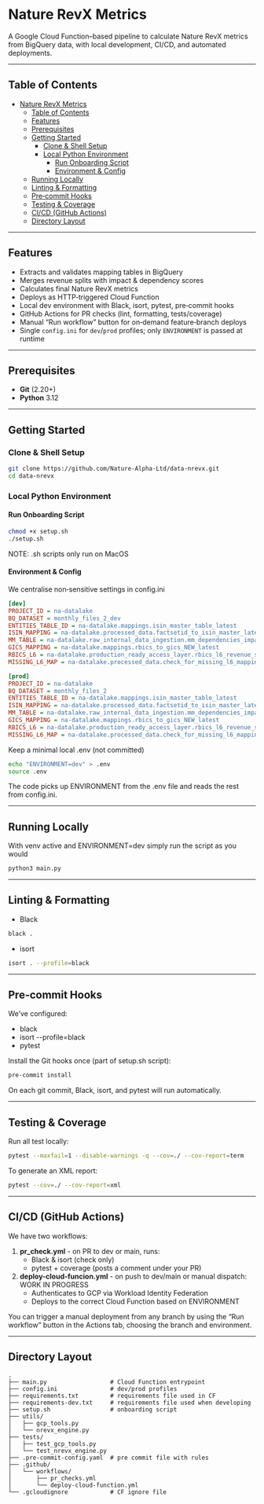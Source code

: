 # Nature RevX Metrics

A Google Cloud Function–based pipeline to calculate Nature RevX metrics from BigQuery data, with local development, CI/CD, and automated deployments.

---

## Table of Contents

- [Nature RevX Metrics](#nature-revx-metrics)
  - [Table of Contents](#table-of-contents)
  - [Features](#features)
  - [Prerequisites](#prerequisites)
  - [Getting Started](#getting-started)
    - [Clone \& Shell Setup](#clone--shell-setup)
    - [Local Python Environment](#local-python-environment)
      - [Run Onboarding Script](#run-onboarding-script)
      - [Environment \& Config](#environment--config)
  - [Running Locally](#running-locally)
  - [Linting \& Formatting](#linting--formatting)
  - [Pre‑commit Hooks](#precommit-hooks)
  - [Testing \& Coverage](#testing--coverage)
  - [CI/CD (GitHub Actions)](#cicd-github-actions)
  - [Directory Layout](#directory-layout)

---

## Features

- Extracts and validates mapping tables in BigQuery  
- Merges revenue splits with impact & dependency scores  
- Calculates final Nature RevX metrics  
- Deploys as HTTP‑triggered Cloud Function  
- Local dev environment with Black, isort, pytest, pre‑commit hooks  
- GitHub Actions for PR checks (lint, formatting, tests/coverage)  
- Manual “Run workflow” button for on‑demand feature‑branch deploys  
- Single `config.ini` for `dev`/`prod` profiles; only `ENVIRONMENT` is passed at runtime

---

## Prerequisites

- **Git** (2.20+)  
- **Python** 3.12

---

## Getting Started

### Clone & Shell Setup

```bash
git clone https://github.com/Nature-Alpha-Ltd/data-nrevx.git
cd data-nrevx
```

### Local Python Environment

#### Run Onboarding Script

```bash
chmod +x setup.sh
./setup.sh
```

NOTE: .sh scripts only run on MacOS

#### Environment & Config

We centralise non‑sensitive settings in config.ini

```ini
[dev]
PROJECT_ID = na-datalake
BQ_DATASET = monthly_files_2_dev
ENTITIES_TABLE_ID = na-datalake.mappings.isin_master_table_latest
ISIN_MAPPING = na-datalake.processed_data.factsetid_to_isin_master_latest
MM_TABLE = na-datalake.raw_internal_data_ingestion.mm_dependencies_impacts_v2
GICS_MAPPING = na-datalake.mappings.rbics_to_gics_NEW_latest
RBICS_L6 = na-datalake.production_ready_access_layer.rbics_l6_revenue_scaled
MISSING_L6_MAP = na-datalake.processed_data.check_for_missing_l6_mapping

[prod]
PROJECT_ID = na-datalake
BQ_DATASET = monthly_files_2
ENTITIES_TABLE_ID = na-datalake.mappings.isin_master_table_latest
ISIN_MAPPING = na-datalake.processed_data.factsetid_to_isin_master_latest
MM_TABLE = na-datalake.raw_internal_data_ingestion.mm_dependencies_impacts_v2
GICS_MAPPING = na-datalake.mappings.rbics_to_gics_NEW_latest
RBICS_L6 = na-datalake.production_ready_access_layer.rbics_l6_revenue_scaled
MISSING_L6_MAP = na-datalake.processed_data.check_for_missing_l6_mapping
```

Keep a minimal local .env (not committed)

```bash
echo "ENVIRONMENT=dev" > .env
source .env
```

The code picks up ENVIRONMENT from the .env file and reads the rest from config.ini.

---

## Running Locally

With venv active and ENVIRONMENT=dev simply run the script as you would

```bash
python3 main.py
```

---

## Linting & Formatting

- Black

```bash
black .
```

- isort

```bash
isort . --profile=black
```

---

## Pre‑commit Hooks

We’ve configured:

- black
- isort --profile=black
- pytest

Install the Git hooks once (part of setup.sh script):

```bash
pre-commit install
```

On each git commit, Black, isort, and pytest will run automatically.

---

## Testing & Coverage

Run all test locally:

```bash
pytest --maxfail=1 --disable-warnings -q --cov=./ --cov-report=term
```

To generate an XML report:

```bash
pytest --cov=./ --cov-report=xml
```

---

## CI/CD (GitHub Actions)

We have two workflows:

1. **pr_check.yml** - on PR to dev or main, runs:
   - Black & isort (check only)
   - pytest + coverage (posts a comment under your PR)
2. **deploy-cloud-funcion.yml** - on push to dev/main or manual dispatch: WORK IN PROGRESS
   - Authenticates to GCP via Workload Identity Federation
   - Deploys to the correct Cloud Function based on ENVIRONMENT

You can trigger a manual deployment from any branch by using the “Run workflow” button in the Actions tab, choosing the branch and environment.

---

## Directory Layout

```text
.
├── main.py                  # Cloud Function entrypoint
├── config.ini               # dev/prod profiles
├── requirements.txt         # requirements file used in CF
├── requirements-dev.txt     # requirements file used when developing
├── setup.sh                 # onboarding script
├── utils/
│   ├── gcp_tools.py
│   └── nrevx_engine.py
├── tests/
│   ├── test_gcp_tools.py
│   └── test_nrevx_engine.py
├── .pre-commit-config.yaml  # pre commit file with rules
├── .github/
│   └── workflows/
│       ├── pr_checks.yml
│       └── deploy-cloud-function.yml
└── .gcloudignore            # CF ignore file
```
